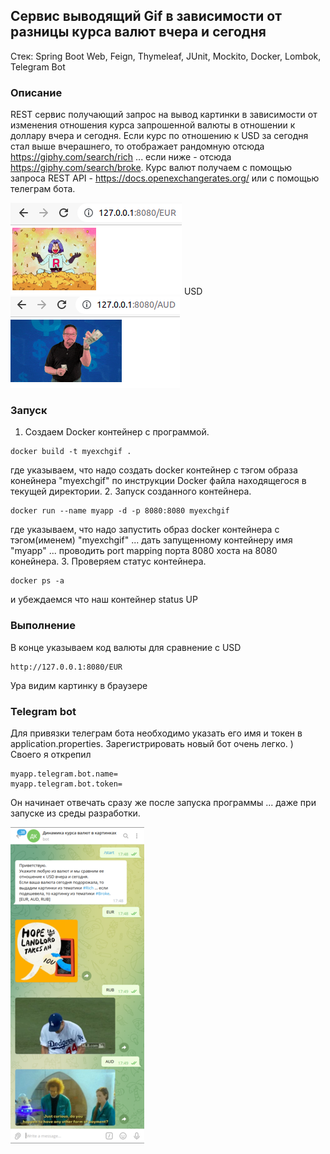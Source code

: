 ## Сервис выводящий Gif в зависимости от разницы курса валют вчера и сегодня
Стек: Spring Boot Web, Feign, Thymeleaf, JUnit, Mockito, Docker, Lombok, Telegram Bot
### Описание
REST сервис получающий запрос на вывод картинки в зависимости от изменения отношения курса запрошенной валюты в отношении к доллару вчера и сегодня. Если курс по отношению к USD за сегодня стал выше вчерашнего, то отображает рандомную отсюда https://giphy.com/search/rich ... если ниже - отсюда https://giphy.com/search/broke.
Курс валют получаем с помощью запроса REST API - https://docs.openexchangerates.org/ или с помощью телеграм бота.

![](./img/rich.png) USD ![](./img/broke.png) 

### Запуск
1. Создаем Docker контейнер с программой.
```
docker build -t myexchgif .
```
где указываем, что надо создать docker контейнер с тэгом образа конейнера "myexchgif" по инструкции Docker файла находящегося в текущей директории.
2. Запуск созданного контейнера.
```
docker run --name myapp -d -p 8080:8080 myexchgif
```
где указываем, что надо запустить образ docker контейнера с тэгом(именем) "myexchgif" ... дать запущенному контейнеру имя "myapp" ... проводить port mapping порта 8080 хоста на 8080 конейнера.
3. Проверяем статус контейнера.
```
docker ps -a
```
и убеждаемся что наш контейнер status UP

### Выполнение
В конце указываем код валюты для сравнение с USD
```
http://127.0.0.1:8080/EUR
```
Ура видим картинку в браузере

### Telegram bot
Для привязки телеграм бота необходимо указать его имя и токен в application.properties. Зарегистрировать новый бот очень легко. ) Своего я открепил
```
myapp.telegram.bot.name=
myapp.telegram.bot.token=
```
Он начинает отвечать сразу же после запуска программы ... даже при запуске из среды разработки.

![image](./img/telegram.png)